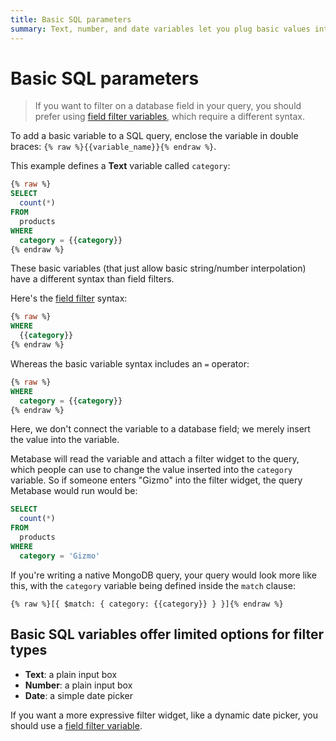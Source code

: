 ```yaml
---
title: Basic SQL parameters
summary: Text, number, and date variables let you plug basic values into your SQL code.
---
```


# Basic SQL parameters

> If you want to filter on a database field in your query, you should prefer using [field filter variables](./sql-parameters.md), which require a different syntax.

To add a basic variable to a SQL query, enclose the variable in double braces: `{% raw %}{{variable_name}}{% endraw %}`.

This example defines a **Text** variable called `category`:

```sql
{% raw %}
SELECT
  count(*)
FROM
  products
WHERE
  category = {{category}}
{% endraw %}
```

These basic variables (that just allow basic string/number interpolation) have a different syntax than field filters.

Here's the [field filter](./sql-parameters.md#field-filter-variables) syntax:

```sql
{% raw %}
WHERE
  {{category}}
{% endraw %}
```

Whereas the basic variable syntax includes an `=` operator:

```sql
{% raw %}
WHERE
  category = {{category}}
{% endraw %}
```

Here, we don't connect the variable to a database field; we merely insert the value into the variable.

Metabase will read the variable and attach a filter widget to the query, which people can use to change the value inserted into the `category` variable. So if someone enters "Gizmo" into the filter widget, the query Metabase would run would be:

```sql
SELECT
  count(*)
FROM
  products
WHERE
  category = 'Gizmo'
```

If you're writing a native MongoDB query, your query would look more like this, with the `category` variable being defined inside the `match` clause:

```
{% raw %}[{ $match: { category: {{category}} } }]{% endraw %}
```

## Basic SQL variables offer limited options for filter types

- **Text**: a plain input box
- **Number**: a plain input box
- **Date**: a simple date picker

If you want a more expressive filter widget, like a dynamic date picker, you should use a [field filter variable](./sql-parameters.md#field-filter-variables).
